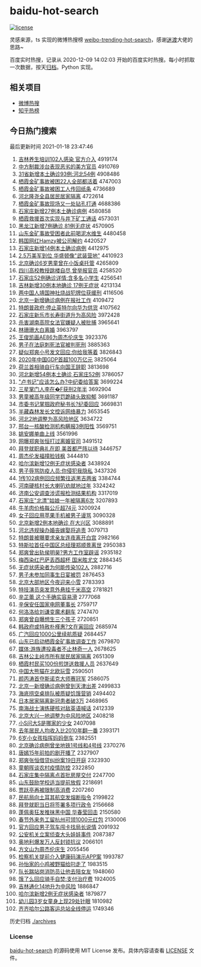 # baidu-hot-search

[![license](https://img.shields.io/github/license/Arrackisarookie/baidu-hot-search)](https://github.com/Arrackisarookie/baidu-hot-search/blob/master/LICENSE)

灵感来源，ts 实现的微博热搜榜 [weibo-trending-hot-search](https://github.com/justjavac/weibo-trending-hot-search)，感谢[迷渡](https://github.com/justjavac)大佬的思路~

百度实时热搜，记录从 2020-12-09 14:02:03 开始的百度实时热搜。每小时抓取一次数据，按天[归档](./archives)。Python 实现。

## 相关项目
+ [微博热搜](https://github.com/Arrackisarookie/weibo-hot-search)
+ [知乎热榜](https://github.com/Arrackisarookie/zhihu-top-search)

## 今日热门搜索

<!-- Rank Begin -->

最后更新时间 2021-01-18 23:47:46

1. [吉林养生培训102人感染 官方介入](http://www.baidu.com/baidu?cl=3&tn=SE_baiduhomet8_jmjb7mjw&rsv_dl=fyb_top&fr=top1000&wd=%BC%AA%C1%D6%D1%F8%C9%FA%C5%E0%D1%B5102%C8%CB%B8%D0%C8%BE%20%B9%D9%B7%BD%BD%E9%C8%EB) 4919174
1. [中方制裁涉台表现恶劣的美方官员](http://www.baidu.com/baidu?cl=3&tn=SE_baiduhomet8_jmjb7mjw&rsv_dl=fyb_top&fr=top1000&wd=%D6%D0%B7%BD%D6%C6%B2%C3%C9%E6%CC%A8%B1%ED%CF%D6%B6%F1%C1%D3%B5%C4%C3%C0%B7%BD%B9%D9%D4%B1) 4910769
1. [31省新增本土确诊93例:河北54例](http://www.baidu.com/baidu?cl=3&tn=SE_baiduhomet8_jmjb7mjw&rsv_dl=fyb_top&fr=top1000&wd=31%CA%A1%D0%C2%D4%F6%B1%BE%CD%C1%C8%B7%D5%EF93%C0%FD%3A%BA%D3%B1%B154%C0%FD) 4908486
1. [栖霞金矿事故被困22人全部都活着](http://www.baidu.com/baidu?cl=3&tn=SE_baiduhomet8_jmjb7mjw&rsv_dl=fyb_top&fr=top1000&wd=%C6%DC%CF%BC%BD%F0%BF%F3%CA%C2%B9%CA%B1%BB%C0%A722%C8%CB%C8%AB%B2%BF%B6%BC%BB%EE%D7%C5) 4747003
1. [栖霞金矿事故被困工人传回纸条](http://www.baidu.com/baidu?cl=3&tn=SE_baiduhomet8_jmjb7mjw&rsv_dl=fyb_top&fr=top1000&wd=%C6%DC%CF%BC%BD%F0%BF%F3%CA%C2%B9%CA%B1%BB%C0%A7%B9%A4%C8%CB%B4%AB%BB%D8%D6%BD%CC%F5) 4736689
1. [河北隆尧全县居民居家隔离](http://www.baidu.com/baidu?cl=3&tn=SE_baiduhomet8_jmjb7mjw&rsv_dl=fyb_top&fr=top1000&wd=%BA%D3%B1%B1%C2%A1%D2%A2%C8%AB%CF%D8%BE%D3%C3%F1%BE%D3%BC%D2%B8%F4%C0%EB) 4722614
1. [栖霞金矿事故现场又一处钻孔打通](http://www.baidu.com/baidu?cl=3&tn=SE_baiduhomet8_jmjb7mjw&rsv_dl=fyb_top&fr=top1000&wd=%C6%DC%CF%BC%BD%F0%BF%F3%CA%C2%B9%CA%CF%D6%B3%A1%D3%D6%D2%BB%B4%A6%D7%EA%BF%D7%B4%F2%CD%A8) 4688386
1. [石家庄新增27例本土确诊病例](http://www.baidu.com/baidu?cl=3&tn=SE_baiduhomet8_jmjb7mjw&rsv_dl=fyb_top&fr=top1000&wd=%CA%AF%BC%D2%D7%AF%D0%C2%D4%F627%C0%FD%B1%BE%CD%C1%C8%B7%D5%EF%B2%A1%C0%FD) 4580858
1. [栖霞救援首次实现与井下矿工通话](http://www.baidu.com/baidu?cl=3&tn=SE_baiduhomet8_jmjb7mjw&rsv_dl=fyb_top&fr=top1000&wd=%C6%DC%CF%BC%BE%C8%D4%AE%CA%D7%B4%CE%CA%B5%CF%D6%D3%EB%BE%AE%CF%C2%BF%F3%B9%A4%CD%A8%BB%B0) 4573031
1. [黑龙江新增7例确诊 81例无症状](http://www.baidu.com/baidu?cl=3&tn=SE_baiduhomet8_jmjb7mjw&rsv_dl=fyb_top&fr=top1000&wd=%BA%DA%C1%FA%BD%AD%D0%C2%D4%F67%C0%FD%C8%B7%D5%EF%2081%C0%FD%CE%DE%D6%A2%D7%B4) 4570905
1. [山东金矿事故受困者此前喝泥水维生](http://www.baidu.com/baidu?cl=3&tn=SE_baiduhomet8_jmjb7mjw&rsv_dl=fyb_top&fr=top1000&wd=%C9%BD%B6%AB%BD%F0%BF%F3%CA%C2%B9%CA%CA%DC%C0%A7%D5%DF%B4%CB%C7%B0%BA%C8%C4%E0%CB%AE%CE%AC%C9%FA) 4480458
1. [韩国网红Hamzy被公司解约](http://www.baidu.com/baidu?cl=3&tn=SE_baiduhomet8_jmjb7mjw&rsv_dl=fyb_top&fr=top1000&wd=%BA%AB%B9%FA%CD%F8%BA%ECHamzy%B1%BB%B9%AB%CB%BE%BD%E2%D4%BC) 4420527
1. [石家庄新增14例本土确诊病例](http://www.baidu.com/baidu?cl=3&tn=SE_baiduhomet8_jmjb7mjw&rsv_dl=fyb_top&fr=top1000&wd=%CA%AF%BC%D2%D7%AF%D0%C2%D4%F614%C0%FD%B1%BE%CD%C1%C8%B7%D5%EF%B2%A1%C0%FD) 4412975
1. [2.5万美军到位 华盛顿像"武装营地"](http://www.baidu.com/baidu?cl=3&tn=SE_baiduhomet8_jmjb7mjw&rsv_dl=fyb_top&fr=top1000&wd=2.5%CD%F2%C3%C0%BE%FC%B5%BD%CE%BB%20%BB%AA%CA%A2%B6%D9%CF%F1%22%CE%E4%D7%B0%D3%AA%B5%D8%22) 4410923
1. [北京确诊6岁男童曾在小饭桌托管](http://www.baidu.com/baidu?cl=3&tn=SE_baiduhomet8_jmjb7mjw&rsv_dl=fyb_top&fr=top1000&wd=%B1%B1%BE%A9%C8%B7%D5%EF6%CB%EA%C4%D0%CD%AF%D4%F8%D4%DA%D0%A1%B7%B9%D7%C0%CD%D0%B9%DC) 4265809
1. [四川高校教授跳楼自尽 曾举报官员](http://www.baidu.com/baidu?cl=3&tn=SE_baiduhomet8_jmjb7mjw&rsv_dl=fyb_top&fr=top1000&wd=%CB%C4%B4%A8%B8%DF%D0%A3%BD%CC%CA%DA%CC%F8%C2%A5%D7%D4%BE%A1%20%D4%F8%BE%D9%B1%A8%B9%D9%D4%B1) 4258520
1. [石家庄52例确诊详情:含多名小学生](http://www.baidu.com/baidu?cl=3&tn=SE_baiduhomet8_jmjb7mjw&rsv_dl=fyb_top&fr=top1000&wd=%CA%AF%BC%D2%D7%AF52%C0%FD%C8%B7%D5%EF%CF%EA%C7%E9%3A%BA%AC%B6%E0%C3%FB%D0%A1%D1%A7%C9%FA) 4256541
1. [吉林新增30例本地确诊 17例无症状](http://www.baidu.com/baidu?cl=3&tn=SE_baiduhomet8_jmjb7mjw&rsv_dl=fyb_top&fr=top1000&wd=%BC%AA%C1%D6%D0%C2%D4%F630%C0%FD%B1%BE%B5%D8%C8%B7%D5%EF%2017%C0%FD%CE%DE%D6%A2%D7%B4) 4213134
1. [两中国人靖国神社烧战犯牌位获缓刑](http://www.baidu.com/baidu?cl=3&tn=SE_baiduhomet8_jmjb7mjw&rsv_dl=fyb_top&fr=top1000&wd=%C1%BD%D6%D0%B9%FA%C8%CB%BE%B8%B9%FA%C9%F1%C9%E7%C9%D5%D5%BD%B7%B8%C5%C6%CE%BB%BB%F1%BB%BA%D0%CC) 4116506
1. [北京一新增确诊病例在报社工作](http://www.baidu.com/baidu?cl=3&tn=SE_baiduhomet8_jmjb7mjw&rsv_dl=fyb_top&fr=top1000&wd=%B1%B1%BE%A9%D2%BB%D0%C2%D4%F6%C8%B7%D5%EF%B2%A1%C0%FD%D4%DA%B1%A8%C9%E7%B9%A4%D7%F7) 4109472
1. [特朗普政府:停止英特尔向华为供货](http://www.baidu.com/baidu?cl=3&tn=SE_baiduhomet8_jmjb7mjw&rsv_dl=fyb_top&fr=top1000&wd=%CC%D8%C0%CA%C6%D5%D5%FE%B8%AE%3A%CD%A3%D6%B9%D3%A2%CC%D8%B6%FB%CF%F2%BB%AA%CE%AA%B9%A9%BB%F5) 4107562
1. [石家庄新乐市长寿街道升为高风险](http://www.baidu.com/baidu?cl=3&tn=SE_baiduhomet8_jmjb7mjw&rsv_dl=fyb_top&fr=top1000&wd=%CA%AF%BC%D2%D7%AF%D0%C2%C0%D6%CA%D0%B3%A4%CA%D9%BD%D6%B5%C0%C9%FD%CE%AA%B8%DF%B7%E7%CF%D5) 3972428
1. [杀害湖南高院女法官嫌疑人被批捕](http://www.baidu.com/baidu?cl=3&tn=SE_baiduhomet8_jmjb7mjw&rsv_dl=fyb_top&fr=top1000&wd=%C9%B1%BA%A6%BA%FE%C4%CF%B8%DF%D4%BA%C5%AE%B7%A8%B9%D9%CF%D3%D2%C9%C8%CB%B1%BB%C5%FA%B2%B6) 3965641
1. [林珊珊大白离婚](http://www.baidu.com/baidu?cl=3&tn=SE_baiduhomet8_jmjb7mjw&rsv_dl=fyb_top&fr=top1000&wd=%C1%D6%C9%BA%C9%BA%B4%F3%B0%D7%C0%EB%BB%E9) 3963797
1. [王俊凯画AE86为周杰伦庆生](http://www.baidu.com/baidu?cl=3&tn=SE_baiduhomet8_jmjb7mjw&rsv_dl=fyb_top&fr=top1000&wd=%CD%F5%BF%A1%BF%AD%BB%ADAE86%CE%AA%D6%DC%BD%DC%C2%D7%C7%EC%C9%FA) 3923376
1. [男子在法庭刺死法官被判死刑](http://www.baidu.com/baidu?cl=3&tn=SE_baiduhomet8_jmjb7mjw&rsv_dl=fyb_top&fr=top1000&wd=%C4%D0%D7%D3%D4%DA%B7%A8%CD%A5%B4%CC%CB%C0%B7%A8%B9%D9%B1%BB%C5%D0%CB%C0%D0%CC) 3885363
1. [疑似郑爽小号发文回应:你给我等着](http://www.baidu.com/baidu?cl=3&tn=SE_baiduhomet8_jmjb7mjw&rsv_dl=fyb_top&fr=top1000&wd=%D2%C9%CB%C6%D6%A3%CB%AC%D0%A1%BA%C5%B7%A2%CE%C4%BB%D8%D3%A6%3A%C4%E3%B8%F8%CE%D2%B5%C8%D7%C5) 3826843
1. [2020年中国GDP首超100万亿元](http://www.baidu.com/baidu?cl=3&tn=SE_baiduhomet8_jmjb7mjw&rsv_dl=fyb_top&fr=top1000&wd=2020%C4%EA%D6%D0%B9%FAGDP%CA%D7%B3%AC100%CD%F2%D2%DA%D4%AA) 3825064
1. [荷兰首相骑自行车向国王辞职](http://www.baidu.com/baidu?cl=3&tn=SE_baiduhomet8_jmjb7mjw&rsv_dl=fyb_top&fr=top1000&wd=%BA%C9%C0%BC%CA%D7%CF%E0%C6%EF%D7%D4%D0%D0%B3%B5%CF%F2%B9%FA%CD%F5%B4%C7%D6%B0) 3813698
1. [河北新增54例本土确诊 石家庄52例](http://www.baidu.com/baidu?cl=3&tn=SE_baiduhomet8_jmjb7mjw&rsv_dl=fyb_top&fr=top1000&wd=%BA%D3%B1%B1%D0%C2%D4%F654%C0%FD%B1%BE%CD%C1%C8%B7%D5%EF%20%CA%AF%BC%D2%D7%AF52%C0%FD) 3786057
1. ["卢书记"应该怎么办?中纪委给答案](http://www.baidu.com/baidu?cl=3&tn=SE_baiduhomet8_jmjb7mjw&rsv_dl=fyb_top&fr=top1000&wd=%22%C2%AC%CA%E9%BC%C7%22%D3%A6%B8%C3%D4%F5%C3%B4%B0%EC%3F%D6%D0%BC%CD%CE%AF%B8%F8%B4%F0%B0%B8) 3699224
1. [三星掌门人李在�F获刑2年半](http://www.baidu.com/baidu?cl=3&tn=SE_baiduhomet8_jmjb7mjw&rsv_dl=fyb_top&fr=top1000&wd=%C8%FD%D0%C7%D5%C6%C3%C5%C8%CB%C0%EE%D4%DA%E9F%BB%F1%D0%CC2%C4%EA%B0%EB) 3692904
1. [男童被高年级同学罚跪磕头致抑郁](http://www.baidu.com/baidu?cl=3&tn=SE_baiduhomet8_jmjb7mjw&rsv_dl=fyb_top&fr=top1000&wd=%C4%D0%CD%AF%B1%BB%B8%DF%C4%EA%BC%B6%CD%AC%D1%A7%B7%A3%B9%F2%BF%C4%CD%B7%D6%C2%D2%D6%D3%F4) 3691187
1. [市委书记掌掴政府秘书长?纪委回应](http://www.baidu.com/baidu?cl=3&tn=SE_baiduhomet8_jmjb7mjw&rsv_dl=fyb_top&fr=top1000&wd=%CA%D0%CE%AF%CA%E9%BC%C7%D5%C6%DE%E2%D5%FE%B8%AE%C3%D8%CA%E9%B3%A4%3F%BC%CD%CE%AF%BB%D8%D3%A6) 3669831
1. [半藏森林发长文控诉网络暴力](http://www.baidu.com/baidu?cl=3&tn=SE_baiduhomet8_jmjb7mjw&rsv_dl=fyb_top&fr=top1000&wd=%B0%EB%B2%D8%C9%AD%C1%D6%B7%A2%B3%A4%CE%C4%BF%D8%CB%DF%CD%F8%C2%E7%B1%A9%C1%A6) 3653545
1. [河北2地调整为高风险地区](http://www.baidu.com/baidu?cl=3&tn=SE_baiduhomet8_jmjb7mjw&rsv_dl=fyb_top&fr=top1000&wd=%BA%D3%B1%B12%B5%D8%B5%F7%D5%FB%CE%AA%B8%DF%B7%E7%CF%D5%B5%D8%C7%F8) 3634722
1. [邢台一核酸检测机构瞒报3例阳性](http://www.baidu.com/baidu?cl=3&tn=SE_baiduhomet8_jmjb7mjw&rsv_dl=fyb_top&fr=top1000&wd=%D0%CF%CC%A8%D2%BB%BA%CB%CB%E1%BC%EC%B2%E2%BB%FA%B9%B9%C2%F7%B1%A83%C0%FD%D1%F4%D0%D4) 3569751
1. [姚安娜单曲上线](http://www.baidu.com/baidu?cl=3&tn=SE_baiduhomet8_jmjb7mjw&rsv_dl=fyb_top&fr=top1000&wd=%D2%A6%B0%B2%C4%C8%B5%A5%C7%FA%C9%CF%CF%DF) 3561996
1. [网曝郑爽张恒打过离婚官司](http://www.baidu.com/baidu?cl=3&tn=SE_baiduhomet8_jmjb7mjw&rsv_dl=fyb_top&fr=top1000&wd=%CD%F8%C6%D8%D6%A3%CB%AC%D5%C5%BA%E3%B4%F2%B9%FD%C0%EB%BB%E9%B9%D9%CB%BE) 3491512
1. [拜登就职典礼在即 美首都严阵以待](http://www.baidu.com/baidu?cl=3&tn=SE_baiduhomet8_jmjb7mjw&rsv_dl=fyb_top&fr=top1000&wd=%B0%DD%B5%C7%BE%CD%D6%B0%B5%E4%C0%F1%D4%DA%BC%B4%20%C3%C0%CA%D7%B6%BC%D1%CF%D5%F3%D2%D4%B4%FD) 3446757
1. [周杰伦发福撞脸钱枫](http://www.baidu.com/baidu?cl=3&tn=SE_baiduhomet8_jmjb7mjw&rsv_dl=fyb_top&fr=top1000&wd=%D6%DC%BD%DC%C2%D7%B7%A2%B8%A3%D7%B2%C1%B3%C7%AE%B7%E3) 3444810
1. [哈尔滨新增12例无症状感染者](http://www.baidu.com/baidu?cl=3&tn=SE_baiduhomet8_jmjb7mjw&rsv_dl=fyb_top&fr=top1000&wd=%B9%FE%B6%FB%B1%F5%D0%C2%D4%F612%C0%FD%CE%DE%D6%A2%D7%B4%B8%D0%C8%BE%D5%DF) 3438924
1. [男子辱骂防疫人员:你侵犯我隐私](http://www.baidu.com/baidu?cl=3&tn=SE_baiduhomet8_jmjb7mjw&rsv_dl=fyb_top&fr=top1000&wd=%C4%D0%D7%D3%C8%E8%C2%EE%B7%C0%D2%DF%C8%CB%D4%B1%3A%C4%E3%C7%D6%B7%B8%CE%D2%D2%FE%CB%BD) 3437326
1. [1传102病例回应频繁往返黑吉两省](http://www.baidu.com/baidu?cl=3&tn=SE_baiduhomet8_jmjb7mjw&rsv_dl=fyb_top&fr=top1000&wd=1%B4%AB102%B2%A1%C0%FD%BB%D8%D3%A6%C6%B5%B7%B1%CD%F9%B7%B5%BA%DA%BC%AA%C1%BD%CA%A1) 3384744
1. [河南硬核村长大喇叭劝就地过年](http://www.baidu.com/baidu?cl=3&tn=SE_baiduhomet8_jmjb7mjw&rsv_dl=fyb_top&fr=top1000&wd=%BA%D3%C4%CF%D3%B2%BA%CB%B4%E5%B3%A4%B4%F3%C0%AE%B0%C8%C8%B0%BE%CD%B5%D8%B9%FD%C4%EA) 3324242
1. [济南公安调查涉谎报检测结果机构](http://www.baidu.com/baidu?cl=3&tn=SE_baiduhomet8_jmjb7mjw&rsv_dl=fyb_top&fr=top1000&wd=%BC%C3%C4%CF%B9%AB%B0%B2%B5%F7%B2%E9%C9%E6%BB%D1%B1%A8%BC%EC%B2%E2%BD%E1%B9%FB%BB%FA%B9%B9) 3317019
1. [石家庄"北漂"姑娘一年被隔离6次](http://www.baidu.com/baidu?cl=3&tn=SE_baiduhomet8_jmjb7mjw&rsv_dl=fyb_top&fr=top1000&wd=%CA%AF%BC%D2%D7%AF%22%B1%B1%C6%AF%22%B9%C3%C4%EF%D2%BB%C4%EA%B1%BB%B8%F4%C0%EB6%B4%CE) 3207893
1. [牛羊肉价格每公斤超74元](http://www.baidu.com/baidu?cl=3&tn=SE_baiduhomet8_jmjb7mjw&rsv_dl=fyb_top&fr=top1000&wd=%C5%A3%D1%F2%C8%E2%BC%DB%B8%F1%C3%BF%B9%AB%BD%EF%B3%AC74%D4%AA) 3200924
1. [女子回应用苹果手机被男子谩骂](http://www.baidu.com/baidu?cl=3&tn=SE_baiduhomet8_jmjb7mjw&rsv_dl=fyb_top&fr=top1000&wd=%C5%AE%D7%D3%BB%D8%D3%A6%D3%C3%C6%BB%B9%FB%CA%D6%BB%FA%B1%BB%C4%D0%D7%D3%C3%A1%C2%EE) 3090328
1. [北京新增2例本地确诊 在大兴区](http://www.baidu.com/baidu?cl=3&tn=SE_baiduhomet8_jmjb7mjw&rsv_dl=fyb_top&fr=top1000&wd=%B1%B1%BE%A9%D0%C2%D4%F62%C0%FD%B1%BE%B5%D8%C8%B7%D5%EF%20%D4%DA%B4%F3%D0%CB%C7%F8) 3088891
1. [河北违规操办婚丧嫁娶将追责](http://www.baidu.com/baidu?cl=3&tn=SE_baiduhomet8_jmjb7mjw&rsv_dl=fyb_top&fr=top1000&wd=%BA%D3%B1%B1%CE%A5%B9%E6%B2%D9%B0%EC%BB%E9%C9%A5%BC%DE%C8%A2%BD%AB%D7%B7%D4%F0) 3079713
1. [特朗普被曝要求亲友连夜离开白宫](http://www.baidu.com/baidu?cl=3&tn=SE_baiduhomet8_jmjb7mjw&rsv_dl=fyb_top&fr=top1000&wd=%CC%D8%C0%CA%C6%D5%B1%BB%C6%D8%D2%AA%C7%F3%C7%D7%D3%D1%C1%AC%D2%B9%C0%EB%BF%AA%B0%D7%B9%AC) 2982166
1. [特斯拉首任中国区总经理郑顺景离世](http://www.baidu.com/baidu?cl=3&tn=SE_baiduhomet8_jmjb7mjw&rsv_dl=fyb_top&fr=top1000&wd=%CC%D8%CB%B9%C0%AD%CA%D7%C8%CE%D6%D0%B9%FA%C7%F8%D7%DC%BE%AD%C0%ED%D6%A3%CB%B3%BE%B0%C0%EB%CA%C0) 2950383
1. [郑爽曾出轨侯明昊?男方工作室辟谣](http://www.baidu.com/baidu?cl=3&tn=SE_baiduhomet8_jmjb7mjw&rsv_dl=fyb_top&fr=top1000&wd=%D6%A3%CB%AC%D4%F8%B3%F6%B9%EC%BA%EE%C3%F7%EA%BB%3F%C4%D0%B7%BD%B9%A4%D7%F7%CA%D2%B1%D9%D2%A5) 2935182
1. [梅西染红巴萨丢西超杯 国米胜尤文](http://www.baidu.com/baidu?cl=3&tn=SE_baiduhomet8_jmjb7mjw&rsv_dl=fyb_top&fr=top1000&wd=%C3%B7%CE%F7%C8%BE%BA%EC%B0%CD%C8%F8%B6%AA%CE%F7%B3%AC%B1%AD%20%B9%FA%C3%D7%CA%A4%D3%C8%CE%C4) 2884345
1. [无症状感染者为何能传染102人](http://www.baidu.com/baidu?cl=3&tn=SE_baiduhomet8_jmjb7mjw&rsv_dl=fyb_top&fr=top1000&wd=%CE%DE%D6%A2%D7%B4%B8%D0%C8%BE%D5%DF%CE%AA%BA%CE%C4%DC%B4%AB%C8%BE102%C8%CB) 2882716
1. [男子未参加同事生日宴被罚](http://www.baidu.com/baidu?cl=3&tn=SE_baiduhomet8_jmjb7mjw&rsv_dl=fyb_top&fr=top1000&wd=%C4%D0%D7%D3%CE%B4%B2%CE%BC%D3%CD%AC%CA%C2%C9%FA%C8%D5%D1%E7%B1%BB%B7%A3) 2876453
1. [北京大部地区今夜迎来小雪](http://www.baidu.com/baidu?cl=3&tn=SE_baiduhomet8_jmjb7mjw&rsv_dl=fyb_top&fr=top1000&wd=%B1%B1%BE%A9%B4%F3%B2%BF%B5%D8%C7%F8%BD%F1%D2%B9%D3%AD%C0%B4%D0%A1%D1%A9) 2783393
1. [特技演员突发意外悬挂千米高空](http://www.baidu.com/baidu?cl=3&tn=SE_baiduhomet8_jmjb7mjw&rsv_dl=fyb_top&fr=top1000&wd=%CC%D8%BC%BC%D1%DD%D4%B1%CD%BB%B7%A2%D2%E2%CD%E2%D0%FC%B9%D2%C7%A7%C3%D7%B8%DF%BF%D5) 2781821
1. [辛芷蕾 这个手确实容易滑](http://www.baidu.com/baidu?cl=3&tn=SE_baiduhomet8_jmjb7mjw&rsv_dl=fyb_top&fr=top1000&wd=%D0%C1%DC%C6%C0%D9%20%D5%E2%B8%F6%CA%D6%C8%B7%CA%B5%C8%DD%D2%D7%BB%AC) 2777068
1. [辛保安任国家电网董事长](http://www.baidu.com/baidu?cl=3&tn=SE_baiduhomet8_jmjb7mjw&rsv_dl=fyb_top&fr=top1000&wd=%D0%C1%B1%A3%B0%B2%C8%CE%B9%FA%BC%D2%B5%E7%CD%F8%B6%AD%CA%C2%B3%A4) 2759717
1. [何洛洛给刘谦变魔术翻车](http://www.baidu.com/baidu?cl=3&tn=SE_baiduhomet8_jmjb7mjw&rsv_dl=fyb_top&fr=top1000&wd=%BA%CE%C2%E5%C2%E5%B8%F8%C1%F5%C7%AB%B1%E4%C4%A7%CA%F5%B7%AD%B3%B5) 2747470
1. [郑爽曾自曝想生三个孩子](http://www.baidu.com/baidu?cl=3&tn=SE_baiduhomet8_jmjb7mjw&rsv_dl=fyb_top&fr=top1000&wd=%D6%A3%CB%AC%D4%F8%D7%D4%C6%D8%CF%EB%C9%FA%C8%FD%B8%F6%BA%A2%D7%D3) 2720851
1. [韩政府或特赦朴槿惠?文在寅回应](http://www.baidu.com/baidu?cl=3&tn=SE_baiduhomet8_jmjb7mjw&rsv_dl=fyb_top&fr=top1000&wd=%BA%AB%D5%FE%B8%AE%BB%F2%CC%D8%C9%E2%C6%D3%E9%C8%BB%DD%3F%CE%C4%D4%DA%D2%FA%BB%D8%D3%A6) 2685974
1. [广汽回应1000公里续航质疑](http://www.baidu.com/baidu?cl=3&tn=SE_baiduhomet8_jmjb7mjw&rsv_dl=fyb_top&fr=top1000&wd=%B9%E3%C6%FB%BB%D8%D3%A61000%B9%AB%C0%EF%D0%F8%BA%BD%D6%CA%D2%C9) 2684457
1. [山东已启动栖霞金矿事故调查工作](http://www.baidu.com/baidu?cl=3&tn=SE_baiduhomet8_jmjb7mjw&rsv_dl=fyb_top&fr=top1000&wd=%C9%BD%B6%AB%D2%D1%C6%F4%B6%AF%C6%DC%CF%BC%BD%F0%BF%F3%CA%C2%B9%CA%B5%F7%B2%E9%B9%A4%D7%F7) 2679870
1. [媒体:游族遭投毒者不止林奇一人](http://www.baidu.com/baidu?cl=3&tn=SE_baiduhomet8_jmjb7mjw&rsv_dl=fyb_top&fr=top1000&wd=%C3%BD%CC%E5%3A%D3%CE%D7%E5%D4%E2%CD%B6%B6%BE%D5%DF%B2%BB%D6%B9%C1%D6%C6%E6%D2%BB%C8%CB) 2678625
1. [吉林公主岭市所有居民居家隔离](http://www.baidu.com/baidu?cl=3&tn=SE_baiduhomet8_jmjb7mjw&rsv_dl=fyb_top&fr=top1000&wd=%BC%AA%C1%D6%B9%AB%D6%F7%C1%EB%CA%D0%CB%F9%D3%D0%BE%D3%C3%F1%BE%D3%BC%D2%B8%F4%C0%EB) 2651309
1. [栖霞村民买100份煎饼送救援人员](http://www.baidu.com/baidu?cl=3&tn=SE_baiduhomet8_jmjb7mjw&rsv_dl=fyb_top&fr=top1000&wd=%C6%DC%CF%BC%B4%E5%C3%F1%C2%F2100%B7%DD%BC%E5%B1%FD%CB%CD%BE%C8%D4%AE%C8%CB%D4%B1) 2637649
1. [中国大熊猫在北欧玩雪](http://www.baidu.com/baidu?cl=3&tn=SE_baiduhomet8_jmjb7mjw&rsv_dl=fyb_top&fr=top1000&wd=%D6%D0%B9%FA%B4%F3%D0%DC%C3%A8%D4%DA%B1%B1%C5%B7%CD%E6%D1%A9) 2590501
1. [颜丙涛首夺斯诺克大师赛冠军](http://www.baidu.com/baidu?cl=3&tn=SE_baiduhomet8_jmjb7mjw&rsv_dl=fyb_top&fr=top1000&wd=%D1%D5%B1%FB%CC%CE%CA%D7%B6%E1%CB%B9%C5%B5%BF%CB%B4%F3%CA%A6%C8%FC%B9%DA%BE%FC) 2586075
1. [北京一新增确诊病例曾到天津出差](http://www.baidu.com/baidu?cl=3&tn=SE_baiduhomet8_jmjb7mjw&rsv_dl=fyb_top&fr=top1000&wd=%B1%B1%BE%A9%D2%BB%D0%C2%D4%F6%C8%B7%D5%EF%B2%A1%C0%FD%D4%F8%B5%BD%CC%EC%BD%F2%B3%F6%B2%EE) 2499833
1. [海底捞空桌排队被质疑饥饿营销](http://www.baidu.com/baidu?cl=3&tn=SE_baiduhomet8_jmjb7mjw&rsv_dl=fyb_top&fr=top1000&wd=%BA%A3%B5%D7%C0%CC%BF%D5%D7%C0%C5%C5%B6%D3%B1%BB%D6%CA%D2%C9%BC%A2%B6%F6%D3%AA%CF%FA) 2494402
1. [日本居家隔离新冠患者破3万](http://www.baidu.com/baidu?cl=3&tn=SE_baiduhomet8_jmjb7mjw&rsv_dl=fyb_top&fr=top1000&wd=%C8%D5%B1%BE%BE%D3%BC%D2%B8%F4%C0%EB%D0%C2%B9%DA%BB%BC%D5%DF%C6%C63%CD%F2) 2468965
1. [南海战士演练硬核对敌英语喊话](http://www.baidu.com/baidu?cl=3&tn=SE_baiduhomet8_jmjb7mjw&rsv_dl=fyb_top&fr=top1000&wd=%C4%CF%BA%A3%D5%BD%CA%BF%D1%DD%C1%B7%D3%B2%BA%CB%B6%D4%B5%D0%D3%A2%D3%EF%BA%B0%BB%B0) 2412339
1. [北京大兴一地调整为中风险地区](http://www.baidu.com/baidu?cl=3&tn=SE_baiduhomet8_jmjb7mjw&rsv_dl=fyb_top&fr=top1000&wd=%B1%B1%BE%A9%B4%F3%D0%CB%D2%BB%B5%D8%B5%F7%D5%FB%CE%AA%D6%D0%B7%E7%CF%D5%B5%D8%C7%F8) 2408218
1. [小S问大S是哪家的少女](http://www.baidu.com/baidu?cl=3&tn=SE_baiduhomet8_jmjb7mjw&rsv_dl=fyb_top&fr=top1000&wd=%D0%A1S%CE%CA%B4%F3S%CA%C7%C4%C4%BC%D2%B5%C4%C9%D9%C5%AE) 2407098
1. [去年居民人均收入比2010年翻一番](http://www.baidu.com/baidu?cl=3&tn=SE_baiduhomet8_jmjb7mjw&rsv_dl=fyb_top&fr=top1000&wd=%C8%A5%C4%EA%BE%D3%C3%F1%C8%CB%BE%F9%CA%D5%C8%EB%B1%C82010%C4%EA%B7%AD%D2%BB%B7%AC) 2393171
1. [6岁小女孩指挥妈妈倒车](http://www.baidu.com/baidu?cl=3&tn=SE_baiduhomet8_jmjb7mjw&rsv_dl=fyb_top&fr=top1000&wd=6%CB%EA%D0%A1%C5%AE%BA%A2%D6%B8%BB%D3%C2%E8%C2%E8%B5%B9%B3%B5) 2382551
1. [北京确诊病例曾坐地铁1号线和4号线](http://www.baidu.com/baidu?cl=3&tn=SE_baiduhomet8_jmjb7mjw&rsv_dl=fyb_top&fr=top1000&wd=%B1%B1%BE%A9%C8%B7%D5%EF%B2%A1%C0%FD%D4%F8%D7%F8%B5%D8%CC%FA1%BA%C5%CF%DF%BA%CD4%BA%C5%CF%DF) 2370276
1. [唐嫣15年前拍的剧开播了](http://www.baidu.com/baidu?cl=3&tn=SE_baiduhomet8_jmjb7mjw&rsv_dl=fyb_top&fr=top1000&wd=%CC%C6%E6%CC15%C4%EA%C7%B0%C5%C4%B5%C4%BE%E7%BF%AA%B2%A5%C1%CB) 2327907
1. [郑爽张恒借贷纠纷案19日开庭](http://www.baidu.com/baidu?cl=3&tn=SE_baiduhomet8_jmjb7mjw&rsv_dl=fyb_top&fr=top1000&wd=%D6%A3%CB%AC%D5%C5%BA%E3%BD%E8%B4%FB%BE%C0%B7%D7%B0%B819%C8%D5%BF%AA%CD%A5) 2323930
1. [童朝晖谈农村疫情防控](http://www.baidu.com/baidu?cl=3&tn=SE_baiduhomet8_jmjb7mjw&rsv_dl=fyb_top&fr=top1000&wd=%CD%AF%B3%AF%EA%CD%CC%B8%C5%A9%B4%E5%D2%DF%C7%E9%B7%C0%BF%D8) 2322850
1. [石家庄集中隔离点首批房屋交付](http://www.baidu.com/baidu?cl=3&tn=SE_baiduhomet8_jmjb7mjw&rsv_dl=fyb_top&fr=top1000&wd=%CA%AF%BC%D2%D7%AF%BC%AF%D6%D0%B8%F4%C0%EB%B5%E3%CA%D7%C5%FA%B7%BF%CE%DD%BD%BB%B8%B6) 2247700
1. [山东鼓励学校适当提前放假](http://www.baidu.com/baidu?cl=3&tn=SE_baiduhomet8_jmjb7mjw&rsv_dl=fyb_top&fr=top1000&wd=%C9%BD%B6%AB%B9%C4%C0%F8%D1%A7%D0%A3%CA%CA%B5%B1%CC%E1%C7%B0%B7%C5%BC%D9) 2218691
1. [贾跃亭再被限制高消费](http://www.baidu.com/baidu?cl=3&tn=SE_baiduhomet8_jmjb7mjw&rsv_dl=fyb_top&fr=top1000&wd=%BC%D6%D4%BE%CD%A4%D4%D9%B1%BB%CF%DE%D6%C6%B8%DF%CF%FB%B7%D1) 2207260
1. [民航局向土耳其航空发熔断指令](http://www.baidu.com/baidu?cl=3&tn=SE_baiduhomet8_jmjb7mjw&rsv_dl=fyb_top&fr=top1000&wd=%C3%F1%BA%BD%BE%D6%CF%F2%CD%C1%B6%FA%C6%E4%BA%BD%BF%D5%B7%A2%C8%DB%B6%CF%D6%B8%C1%EE) 2199822
1. [拜登就职当日将签署多项行政令](http://www.baidu.com/baidu?cl=3&tn=SE_baiduhomet8_jmjb7mjw&rsv_dl=fyb_top&fr=top1000&wd=%B0%DD%B5%C7%BE%CD%D6%B0%B5%B1%C8%D5%BD%AB%C7%A9%CA%F0%B6%E0%CF%EE%D0%D0%D5%FE%C1%EE) 2156668
1. [蓬佩奥狂发推抹黑中国 华春莹回击](http://www.baidu.com/baidu?cl=3&tn=SE_baiduhomet8_jmjb7mjw&rsv_dl=fyb_top&fr=top1000&wd=%C5%EE%C5%E5%B0%C2%BF%F1%B7%A2%CD%C6%C4%A8%BA%DA%D6%D0%B9%FA%20%BB%AA%B4%BA%D3%A8%BB%D8%BB%F7) 2150580
1. [春节外来务工留杭州可领1000元红包](http://www.baidu.com/baidu?cl=3&tn=SE_baiduhomet8_jmjb7mjw&rsv_dl=fyb_top&fr=top1000&wd=%B4%BA%BD%DA%CD%E2%C0%B4%CE%F1%B9%A4%C1%F4%BA%BC%D6%DD%BF%C9%C1%EC1000%D4%AA%BA%EC%B0%FC) 2130006
1. [官方回应男子驾车闯卡找局长说情](http://www.baidu.com/baidu?cl=3&tn=SE_baiduhomet8_jmjb7mjw&rsv_dl=fyb_top&fr=top1000&wd=%B9%D9%B7%BD%BB%D8%D3%A6%C4%D0%D7%D3%BC%DD%B3%B5%B4%B3%BF%A8%D5%D2%BE%D6%B3%A4%CB%B5%C7%E9) 2091932
1. [公安机关立案侦查大头娃娃事件](http://www.baidu.com/baidu?cl=3&tn=SE_baiduhomet8_jmjb7mjw&rsv_dl=fyb_top&fr=top1000&wd=%B9%AB%B0%B2%BB%FA%B9%D8%C1%A2%B0%B8%D5%EC%B2%E9%B4%F3%CD%B7%CD%DE%CD%DE%CA%C2%BC%FE) 2087387
1. [奥地利爆发万人反封锁抗议](http://www.baidu.com/baidu?cl=3&tn=SE_baiduhomet8_jmjb7mjw&rsv_dl=fyb_top&fr=top1000&wd=%B0%C2%B5%D8%C0%FB%B1%AC%B7%A2%CD%F2%C8%CB%B7%B4%B7%E2%CB%F8%BF%B9%D2%E9) 2066101
1. [方文山为周杰伦庆生](http://www.baidu.com/baidu?cl=3&tn=SE_baiduhomet8_jmjb7mjw&rsv_dl=fyb_top&fr=top1000&wd=%B7%BD%CE%C4%C9%BD%CE%AA%D6%DC%BD%DC%C2%D7%C7%EC%C9%FA) 2055456
1. [检察机关提前介入健康码演示APP案](http://www.baidu.com/baidu?cl=3&tn=SE_baiduhomet8_jmjb7mjw&rsv_dl=fyb_top&fr=top1000&wd=%BC%EC%B2%EC%BB%FA%B9%D8%CC%E1%C7%B0%BD%E9%C8%EB%BD%A1%BF%B5%C2%EB%D1%DD%CA%BEAPP%B0%B8) 1993787
1. [孙怡家的小鸡被野猫给叼走了](http://www.baidu.com/baidu?cl=3&tn=SE_baiduhomet8_jmjb7mjw&rsv_dl=fyb_top&fr=top1000&wd=%CB%EF%E2%F9%BC%D2%B5%C4%D0%A1%BC%A6%B1%BB%D2%B0%C3%A8%B8%F8%B5%F0%D7%DF%C1%CB) 1983515
1. [队长踹站岗消防员让他去陪女友](http://www.baidu.com/baidu?cl=3&tn=SE_baiduhomet8_jmjb7mjw&rsv_dl=fyb_top&fr=top1000&wd=%B6%D3%B3%A4%F5%DF%D5%BE%B8%DA%CF%FB%B7%C0%D4%B1%C8%C3%CB%FB%C8%A5%C5%E3%C5%AE%D3%D1) 1948060
1. [饿了么回应骑手自焚:支付治疗费](http://www.baidu.com/baidu?cl=3&tn=SE_baiduhomet8_jmjb7mjw&rsv_dl=fyb_top&fr=top1000&wd=%B6%F6%C1%CB%C3%B4%BB%D8%D3%A6%C6%EF%CA%D6%D7%D4%B7%D9%3A%D6%A7%B8%B6%D6%CE%C1%C6%B7%D1) 1924005
1. [吉林通化14地升为中风险](http://www.baidu.com/baidu?cl=3&tn=SE_baiduhomet8_jmjb7mjw&rsv_dl=fyb_top&fr=top1000&wd=%BC%AA%C1%D6%CD%A8%BB%AF14%B5%D8%C9%FD%CE%AA%D6%D0%B7%E7%CF%D5) 1886847
1. [哈尔滨新增2例无症状感染者](http://www.baidu.com/baidu?cl=3&tn=SE_baiduhomet8_jmjb7mjw&rsv_dl=fyb_top&fr=top1000&wd=%B9%FE%B6%FB%B1%F5%D0%C2%D4%F62%C0%FD%CE%DE%D6%A2%D7%B4%B8%D0%C8%BE%D5%DF) 1879877
1. [幼儿园3岁女童身上现29处针眼](http://www.baidu.com/baidu?cl=3&tn=SE_baiduhomet8_jmjb7mjw&rsv_dl=fyb_top&fr=top1000&wd=%D3%D7%B6%F9%D4%B03%CB%EA%C5%AE%CD%AF%C9%ED%C9%CF%CF%D629%B4%A6%D5%EB%D1%DB) 1810982
1. [齐齐哈尔公路客运总站全线停运](http://www.baidu.com/baidu?cl=3&tn=SE_baiduhomet8_jmjb7mjw&rsv_dl=fyb_top&fr=top1000&wd=%C6%EB%C6%EB%B9%FE%B6%FB%B9%AB%C2%B7%BF%CD%D4%CB%D7%DC%D5%BE%C8%AB%CF%DF%CD%A3%D4%CB) 1749346
<!-- Rank End -->

历史归档 [./archives](./archives)

### License

[baidu-hot-search](https://github.com/Arrackisarookie/baidu-hot-search) 的源码使用 MIT License 发布。具体内容请查看 [LICENSE](./LICENSE) 文件。
